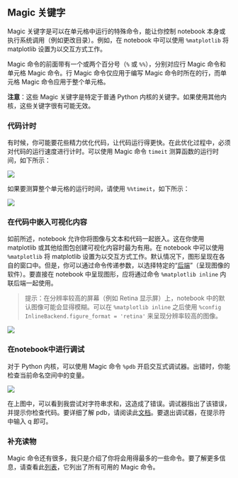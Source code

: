 ## Magic 关键字

Magic 关键字是可以在单元格中运行的特殊命令，能让你控制 notebook 本身或执行系统调用（例如更改目录）。例如，在 notebook 中可以使用 `%matplotlib` 将 matplotlib 设置为以交互方式工作。

Magic 命令的前面带有一个或两个百分号（`%` 或 `%%`），分别对应行 Magic 命令和单元格 Magic 命令。行 Magic 命令仅应用于编写 Magic 命令时所在的行，而单元格 Magic 命令应用于整个单元格。

**注意**：这些 Magic 关键字是特定于普通 Python 内核的关键字。如果使用其他内核，这些关键字很有可能无效。

### 代码计时

有时候，你可能要花些精力优化代码，让代码运行得更快。在此优化过程中，必须对代码的运行速度进行计时。可以使用 Magic 命令 `timeit` 测算函数的运行时间，如下所示：

<img src="https://s3.cn-north-1.amazonaws.com.cn/u-img/5107d13d-ebbb-4cce-bdbf-cc4dae39e210">

如果要测算整个单元格的运行时间，请使用 `%%timeit`，如下所示：

<img src="https://s3.cn-north-1.amazonaws.com.cn/u-img/4935f7ac-3024-40c3-87f2-406dc9d73400">

### 在代码中嵌入可视化内容

如前所述，notebook 允许你将图像与文本和代码一起嵌入。这在你使用 matplotlib 或其他绘图包创建可视化内容时最为有用。在 notebook 中可以使用 `%matplotlib` 将 matplotlib 设置为以交互方式工作。默认情况下，图形呈现在各自的窗口中。但是，你可以通过命令传递参数，以选择特定的“[后端](http://matplotlib.org/faq/usage_faq.html#what-is-a-backend)”（呈现图像的软件）。要直接在 notebook 中呈现图形，应将通过命令 `%matplotlib inline` 内联后端一起使用。


> 提示：在分辨率较高的屏幕（例如 Retina 显示屏）上，notebook 中的默认图像可能会显得模糊。可以在 `%matplotlib inline` 之后使用 `%config InlineBackend.figure_format = 'retina'` 来呈现分辨率较高的图像。

<img src="https://s3.cn-north-1.amazonaws.com.cn/u-img/5e263ad0-6e13-4ade-a766-5da705ce1e8e">

### 在notebook中进行调试

对于 Python 内核，可以使用 Magic 命令 `%pdb` 开启交互式调试器。出错时，你能检查当前命名空间中的变量。

<img src="https://s3.cn-north-1.amazonaws.com.cn/u-img/bf742711-6127-4af8-8111-ea370ef8f2da">

在上图中，可以看到我尝试对字符串求和，这造成了错误。调试器指出了该错误，并提示你检查代码。要详细了解 pdb，请阅读此[文档](https://docs.python.org/3/library/pdb.html)。要退出调试器，在提示符中输入 q 即可。

### 补充读物
Magic 命令还有很多，我只是介绍了你将会用得最多的一些命令。要了解更多信息，请查看此[列表](http://ipython.readthedocs.io/en/stable/interactive/magics.html)，它列出了所有可用的 Magic 命令。